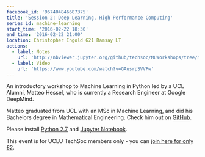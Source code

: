 ```yaml
---
facebook_id: '967404846687375'
title: 'Session 2: Deep Learning, High Performance Computing'
series_id: machine-learning
start_time: '2016-02-22 18:30'
end_time: '2016-02-22 21:00'
location: Christopher Ingold G21 Ramsay LT
actions:
  - label: Notes
    url: 'http://nbviewer.jupyter.org/github/techsoc/MLWorkshops/tree/master/session2/notes.ipynb'
  - label: Video
    url: 'https://www.youtube.com/watch?v=GAusrpSVVPw'
---
```


An introductory workshop to Machine Learning in Python led by a UCL Alumni, Matteo Hessel, who is currently a Research Engineer at Google DeepMind.

Matteo graduated from UCL with an MSc in Machine Learning, and did his Bachelors degree in Mathematical Engineering. Check him out on [GitHub](https://github.com/mtthss).

Please install [Python 2.7](https://www.python.org/downloads/) and [Jupyter Notebook](http://jupyter.org/).

This event is for UCLU TechSoc members only - you can [join here for only £2](http://uclu.org/clubs-societies/tech-society).
